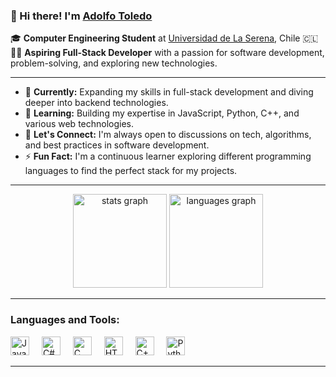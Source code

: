 ### 👋 Hi there! I'm [Adolfo Toledo](https://github.com/AdolfotULS)

🎓 **Computer Engineering Student** at [Universidad de La Serena](https://www.userena.cl/), Chile 🇨🇱  
👨‍💻 **Aspiring Full-Stack Developer** with a passion for software development, problem-solving, and exploring new technologies.

---

- 🔭 **Currently:** Expanding my skills in full-stack development and diving deeper into backend technologies.
- 🌱 **Learning:** Building my expertise in JavaScript, Python, C++, and various web technologies.
- 💬 **Let's Connect:** I'm always open to discussions on tech, algorithms, and best practices in software development.
- ⚡ **Fun Fact:** I'm a continuous learner exploring different programming languages to find the perfect stack for my projects.

---

<div align="center">
  <img src="https://github-readme-stats.vercel.app/api?username=AdolfotULS&hide_title=false&hide_rank=false&show_icons=true&include_all_commits=true&count_private=true&disable_animations=false&theme=dracula&locale=en&hide_border=false" height="150" alt="stats graph"  />
  <img src="https://github-readme-stats.vercel.app/api/top-langs?username=AdolfotULS&locale=en&hide_title=false&layout=compact&card_width=320&langs_count=5&theme=dracula&hide_border=false" height="150" alt="languages graph"  />
</div>

---

### **Languages and Tools:**

<div align="left">
  <img src="https://cdn.jsdelivr.net/gh/devicons/devicon/icons/javascript/javascript-original.svg" height="30" alt="JavaScript logo" />
  <img width="12" />
  <img src="https://cdn.jsdelivr.net/gh/devicons/devicon/icons/csharp/csharp-original.svg" height="30" alt="C# logo" />
  <img width="12" />
  <img src="https://cdn.jsdelivr.net/gh/devicons/devicon/icons/c/c-original.svg" height="30" alt="C logo" />
  <img width="12" />
  <img src="https://cdn.jsdelivr.net/gh/devicons/devicon/icons/html5/html5-original.svg" height="30" alt="HTML5 logo" />
  <img width="12" />
  <img src="https://cdn.jsdelivr.net/gh/devicons/devicon/icons/cplusplus/cplusplus-original.svg" height="30" alt="C++ logo" />
  <img width="12" />
  <img src="https://cdn.jsdelivr.net/gh/devicons/devicon/icons/python/python-original.svg" height="30" alt="Python logo" />
  <img width="12" />
</div>

---
